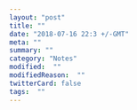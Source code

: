 ```yaml
---
layout: "post"
title: ""
date: "2018-07-16 22:3 +/-GMT"
meta: ""
summary: ""
category: "Notes"
modified:  ""
modifiedReason:  ""
twitterCard: false
tags:  ""
---
```


